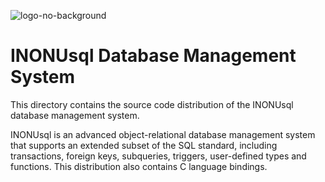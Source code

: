 ![logo-no-background](https://user-images.githubusercontent.com/57678928/225335788-2ed89c56-3f3c-4140-ac2c-ea147b0a686c.svg)


# INONUsql Database Management System
This directory contains the source code distribution of the INONUsql
database management system.

INONUsql is an advanced object-relational database management system
that supports an extended subset of the SQL standard, including
transactions, foreign keys, subqueries, triggers, user-defined types
and functions.  This distribution also contains C language bindings.

